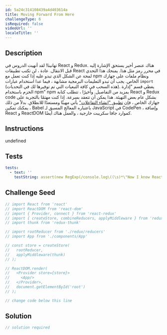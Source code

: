 ```yaml
---
id: 5a24c314108439a4d403614a
title: Moving Forward From Here
challengeType: 6
isRequired: false
videoUrl: ''
localeTitle: ''
---
```


## Description
<section id="description"> تهانينا! لقد أنهيت الدروس في React و Redux. هناك عنصر أخير يستحق الإشارة إليه قبل الانتقال. عادة ، لن تكتب تطبيقات React في محرر رمز مثل هذا. يمنحك هذا التحدي لمحة عن الشكل الذي تبدو عليه إذا كنت تعمل مع npm ونظام ملفات على جهازك الخاص. يجب أن تبدو التعليمات البرمجية مشابهة ، فيما عدا استخدام عبارات <code>import</code> (هذه السحب في كافة التبعيات التي تم توفيرها لك في التحديات). يغطي قسم &quot;إدارة الحزم باستخدام npm&quot; npm بمزيد من التفاصيل. وأخيرًا ، تتطلب كتابة React و Redux code بشكل عام بعض التهيئة. هذا يمكن أن تتعقد بسرعة. إذا كنت مهتمًا بالتجربة على جهازك الخاص ، فإن <a id="CRA" target="_blank" href="https://github.com/facebookincubator/create-react-app">تطبيق &quot;إنشاء التفاعلات&quot;</a> يأتي مهيئًا ومستعدًا للانطلاق. بدلاً من ذلك ، يمكنك تمكين Babel باعتباره المعالج المسبق لـ JavaScript في CodePen ، وإضافة React و ReactDOM كموارد جافا سكريبت خارجية ، والعمل هناك أيضًا. </section>

## Instructions
undefined

## Tests
<section id='tests'>

```yml
tests:
  - text: ''
    testString: assert(new RegExp(/console.log\((\s)*\"Now I know React and Redux!\"(\s)*\)\;/g).test(editor.getValue()) || new RegExp(/console.log\((\s)*\'Now I know React and Redux!\'(\s)*\)\;/g).test(editor.getValue()), 'The message <code>Now I know React and Redux!</code> should be logged to the console.');

```

</section>

## Challenge Seed
<section id='challengeSeed'>

<div id='jsx-seed'>

```jsx
// import React from 'react'
// import ReactDOM from 'react-dom'
// import { Provider, connect } from 'react-redux'
// import { createStore, combineReducers, applyMiddleware } from 'redux'
// import thunk from 'redux-thunk'

// import rootReducer from './redux/reducers'
// import App from './components/App'

// const store = createStore(
//   rootReducer,
//   applyMiddleware(thunk)
// );

// ReactDOM.render(
//   <Provider store={store}>
//     <App/>
//   </Provider>,
//   document.getElementById('root')
// );

// change code below this line

```

</div>



</section>

## Solution
<section id='solution'>

```js
// solution required
```
</section>
